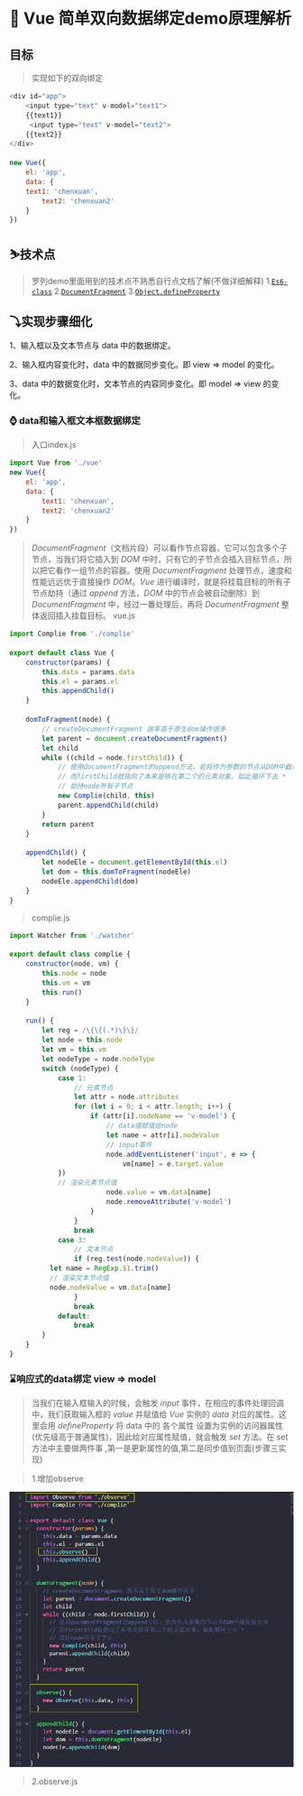# 🐼 Vue 简单双向数据绑定demo原理解析

## 目标
> 实现如下的双向绑定
```javascript
<div id="app">
    <input type="text" v-model="text1">
    {{text1}}
     <input type="text" v-model="text2">
    {{text2}}
</div>

new Vue({
	el: 'app',
	data: {
    text1: 'chenxuan',
		text2: 'chenxuan2'
	}
})
```

## ⛷技术点
> 罗列demo里面用到的技术点不熟悉自行点文档了解(不做详细解释)
1.[`Es6-class`](http://es6.ruanyifeng.com/#docs/class?_blank)
2.[`DocumentFragment`](https://developer.mozilla.org/zh-CN/docs/Web/API/DocumentFragment?_blank)
3.[`Object.defineProperty`](https://developer.mozilla.org/zh-CN/docs/Web/JavaScript/Reference/Global_Objects/Object/defineProperty?_blank)


## ⤵实现步骤细化
1、输入框以及文本节点与 data 中的数据绑定。

2、输入框内容变化时，data 中的数据同步变化。即 view => model 的变化。

3、data 中的数据变化时，文本节点的内容同步变化。即 model => view 的变化。

### ⌚ data和输入框文本框数据绑定

> 入口index.js
```javascript
import Vue from './vue'
new Vue({
	el: 'app',
	data: {
		text1: 'chenxuan',
		text2: 'chenxuan2'
	}
})
```

> *DocumentFragment*（文档片段）可以看作节点容器，它可以包含多个子节点，当我们将它插入到 *DOM* 中时，只有它的子节点会插入目标节点，所以把它看作一组节点的容器。使用 *DocumentFragment* 处理节点，速度和性能远远优于直接操作 *DOM*。*Vue* 进行编译时，就是将挂载目标的所有子节点劫持（通过 *append* 方法，*DOM* 中的节点会被自动删除）到 *DocumentFragment* 中，经过一番处理后，再将 *DocumentFragment* 整体返回插入挂载目标。
> vue.js
```javascript
import Complie from './complie'

export default class Vue {
	constructor(params) {
		this.data = params.data
		this.el = params.el
		this.appendChild()
	}

	domToFragment(node) {
		// createDocumentFragment 效率高于原生dom操作很多
		let parent = document.createDocumentFragment()
		let child
		while ((child = node.firstChild)) {
			// 使用documentFragment的append方法，会将作为参数的节点从DOM中截取取出来
			// 而firstChild就指向了本来是排在第二个的元素对象。如此循环下去 *
			// 劫持node所有子节点
			new Complie(child, this)
			parent.appendChild(child)
		}
		return parent
	}

	appendChild() {
		let nodeEle = document.getElementById(this.el)
		let dom = this.domToFragment(nodeEle)
		nodeEle.appendChild(dom)
	}
}

```

> complie.js
```javascript
import Watcher from './watcher'

export default class complie {
	constructor(node, vm) {
		this.node = node
		this.vm = vm
		this.run()
	}

	run() {
		let reg = /\{\{(.*)\}\}/
		let node = this.node
		let vm = this.vm
		let nodeType = node.nodeType
		switch (nodeType) {
			case 1:
				// 元素节点
				let attr = node.attributes
				for (let i = 0; i < attr.length; i++) {
					if (attr[i].nodeName == 'v-model') {
						// data值赋值给node
						let name = attr[i].nodeValue
						// input事件
						node.addEventListener('input', e => {
							vm[name] = e.target.value
            })
            // 渲染元素节点值
						node.value = vm.data[name]
						node.removeAttribute('v-model')
					}
				}
				break
			case 3:
				// 文本节点
				if (reg.test(node.nodeValue)) {
          let name = RegExp.$1.trim()
          // 渲染文本节点值
          node.nodeValue = vm.data[name]
				}
				break
			default:
				break
		}
	}
}

```

### ⌛响应式的data绑定 view => model
> 当我们在输入框输入的时候，会触发 *input* 事件，在相应的事件处理回调中，我们获取输入框的 *value* 并赋值给 *Vue* 实例的 *data* 对应的属性。这里会用 *defineProperty* 将 data 中的 各个属性 设置为实例的访问器属性(优先级高于普通属性)，因此给对应属性赋值，就会触发 *set* 方法。在 set 方法中主要做两件事 ,第一是更新属性的值,第二是同步值到页面(步骤三实现)

> 1.增加observe
<p align="center">
    <img src="./img/1.png" width="700"/>
</p> 

> 2.observe.js